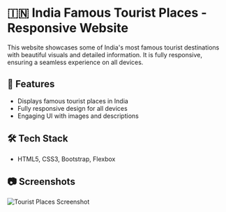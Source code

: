 # 🇮🇳 India Famous Tourist Places - Responsive Website  

This website showcases some of India's most famous tourist destinations with beautiful visuals and detailed information. It is fully responsive, ensuring a seamless experience on all devices.  

## 🚀 Features  
- Displays famous tourist places in India  
- Fully responsive design for all devices  
- Engaging UI with images and descriptions  

## 🛠 Tech Stack  
- HTML5, CSS3, Bootstrap, Flexbox  

## 📷 Screenshots  
![Tourist Places Screenshot](https://www.travellingking.com/wp-content/uploads/2017/11/tobias-winkelmann-367873.jpg) 
